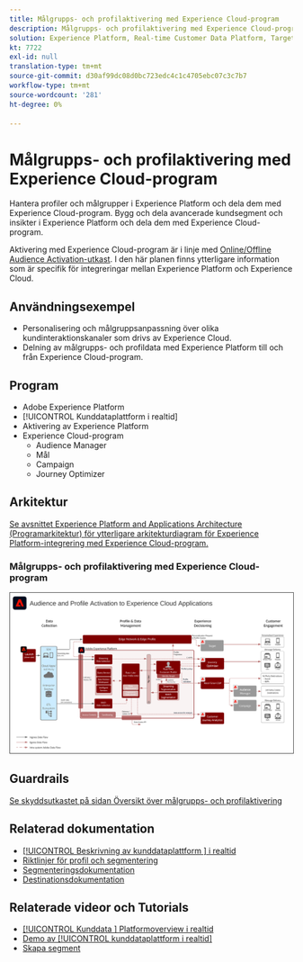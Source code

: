 ```yaml
---
title: Målgrupps- och profilaktivering med Experience Cloud-program
description: Målgrupps- och profilaktivering med Experience Cloud-program
solution: Experience Platform, Real-time Customer Data Platform, Target, Audience Manager, Analytics, Experience Cloud Services
kt: 7722
exl-id: null
translation-type: tm+mt
source-git-commit: d30af99dc08d0bc723edc4c1c4705ebc07c3c7b7
workflow-type: tm+mt
source-wordcount: '281'
ht-degree: 0%

---
```


# Målgrupps- och profilaktivering med Experience Cloud-program

Hantera profiler och målgrupper i Experience Platform och dela dem med Experience Cloud-program. Bygg och dela avancerade kundsegment och insikter i Experience Platform och dela dem med Experience Cloud-program.

Aktivering med Experience Cloud-program är i linje med [Online/Offline Audience Activation-utkast](online-offline.md). I den här planen finns ytterligare information som är specifik för integreringar mellan Experience Platform och Experience Cloud.

## Användningsexempel

* Personalisering och målgruppsanpassning över olika kundinteraktionskanaler som drivs av Experience Cloud.
* Delning av målgrupps- och profildata med Experience Platform till och från Experience Cloud-program.

## Program

* Adobe Experience Platform
* [!UICONTROL Kunddataplattform i realtid]
* Aktivering av Experience Platform
* Experience Cloud-program
   * Audience Manager
   * Mål
   * Campaign
   * Journey Optimizer

## Arkitektur

[Se avsnittet Experience Platform and Applications Architecture (Programarkitektur) för ytterligare arkitekturdiagram för Experience Platform-integrering med Experience Cloud-program.](https://experienceleague.adobe.com/docs/blueprints-learn/architecture/architecture-overview/platform-applications.html)

### Målgrupps- och profilaktivering med Experience Cloud-program

<img src="assets/activation+apps.svg" alt="Referensarkitektur för målgrupps- och profilaktivering med Experience Cloud-program" style="border:1px solid #4a4a4a" />
<br>

## Guardrails

[Se skyddsutkastet på sidan Översikt över målgrupps- och profilaktivering](overview.md)

## Relaterad dokumentation

* [[!UICONTROL Beskrivning av kunddataplattform ] i realtid](https://helpx.adobe.com/legal/product-descriptions/real-time-customer-data-platform.html)
* [Riktlinjer för profil och segmentering](https://experienceleague.adobe.com/docs/experience-platform/profile/guardrails.html?lang=en)
* [Segmenteringsdokumentation](https://experienceleague.adobe.com/docs/experience-platform/segmentation/api/streaming-segmentation.html)
* [Destinationsdokumentation](https://experienceleague.adobe.com/docs/experience-platform/destinations/catalog/overview.html)

## Relaterade videor och Tutorials

* [[!UICONTROL Kunddata ] Platformoverview i realtid](https://experienceleague.adobe.com/docs/platform-learn/tutorials/application-services/rtcdp/understanding-the-real-time-customer-data-platform.html)
* [Demo av  [!UICONTROL kunddataplattform i realtid]](https://experienceleague.adobe.com/docs/platform-learn/tutorials/application-services/rtcdp/demo.html)
* [Skapa segment](https://experienceleague.adobe.com/docs/platform-learn/tutorials/segments/create-segments.html)
